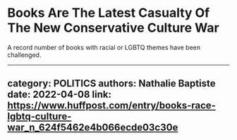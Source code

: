 # Books Are The Latest Casualty Of The New Conservative Culture War

A record number of books with racial or LGBTQ themes have been challenged.

---
category: POLITICS
authors: Nathalie Baptiste
date: 2022-04-08
link: https://www.huffpost.com/entry/books-race-lgbtq-culture-war_n_624f5462e4b066ecde03c30e
---

